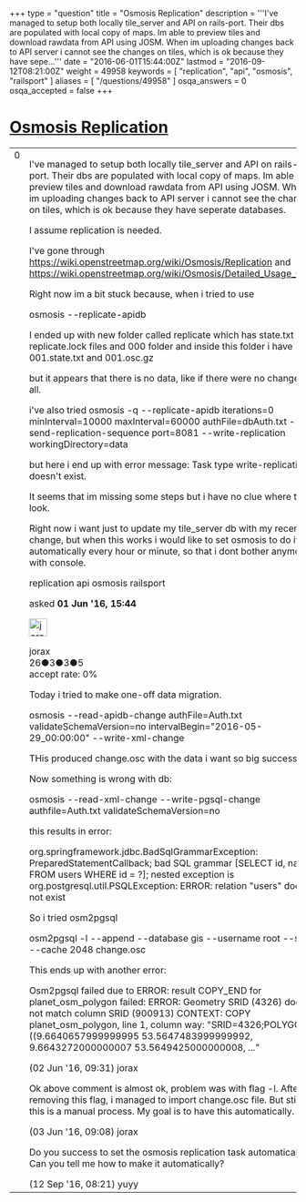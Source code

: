 +++
type = "question"
title = "Osmosis Replication"
description = '''I&#x27;ve managed to setup both locally tile_server and API on rails-port. Their dbs are populated with local copy of maps. Im able to preview tiles and download rawdata from API using JOSM. When im uploading changes back to API server i cannot see the changes on tiles, which is ok because they have sepe...'''
date = "2016-06-01T15:44:00Z"
lastmod = "2016-09-12T08:21:00Z"
weight = 49958
keywords = [ "replication", "api", "osmosis", "railsport" ]
aliases = [ "/questions/49958" ]
osqa_answers = 0
osqa_accepted = false
+++

<div class="headNormal">

# [Osmosis Replication](/questions/49958/osmosis-replication)

</div>

<div id="main-body">

<div id="askform">

<table id="question-table" style="width:100%;">
<colgroup>
<col style="width: 50%" />
<col style="width: 50%" />
</colgroup>
<tbody>
<tr>
<td style="width: 30px; vertical-align: top"><div class="vote-buttons">
<span id="post-49958-upvote" class="ajax-command post-vote up" rel="nofollow" title="I like this post (click again to cancel)"> </span>
<div id="post-49958-score" class="post-score" title="current number of votes">
0
</div>
<span id="post-49958-downvote" class="ajax-command post-vote down" rel="nofollow" title="I dont like this post (click again to cancel)"> </span> <span id="favorite-mark" class="ajax-command favorite-mark" rel="nofollow" title="mark/unmark this question as favorite (click again to cancel)"> </span>
<div id="favorite-count" class="favorite-count">
&#10;</div>
</div></td>
<td><div id="item-right">
<div class="question-body">
<p>I've managed to setup both locally tile_server and API on rails-port. Their dbs are populated with local copy of maps. Im able to preview tiles and download rawdata from API using JOSM. When im uploading changes back to API server i cannot see the changes on tiles, which is ok because they have seperate databases.</p>
<p>I assume replication is needed.</p>
<p>I've gone through <a href="https://wiki.openstreetmap.org/wiki/Osmosis/Replication">https://wiki.openstreetmap.org/wiki/Osmosis/Replication</a> and <a href="https://wiki.openstreetmap.org/wiki/Osmosis/Detailed_Usage_0.43">https://wiki.openstreetmap.org/wiki/Osmosis/Detailed_Usage_0.43</a></p>
<p>Right now im a bit stuck because, when i tried to use</p>
<p>osmosis --replicate-apidb</p>
<p>I ended up with new folder called replicate which has state.txt replicate.lock files and 000 folder and inside this folder i have 001.state.txt and 001.osc.gz</p>
<p>but it appears that there is no data, like if there were no changes at all.</p>
<p>i've also tried osmosis -q --replicate-apidb iterations=0 minInterval=10000 maxInterval=60000 authFile=dbAuth.txt --send-replication-sequence port=8081 --write-replication workingDirectory=data</p>
<p>but here i end up with error message: Task type write-replication doesn't exist.</p>
<p>It seems that im missing some steps but i have no clue where to look.</p>
<p>Right now i want just to update my tile_server db with my recent change, but when this works i would like to set osmosis to do it automatically every hour or minute, so that i dont bother anymore with console.</p>
</div>
<div id="question-tags" class="tags-container tags">
<span class="post-tag tag-link-replication" rel="tag" title="see questions tagged &#39;replication&#39;">replication</span> <span class="post-tag tag-link-api" rel="tag" title="see questions tagged &#39;api&#39;">api</span> <span class="post-tag tag-link-osmosis" rel="tag" title="see questions tagged &#39;osmosis&#39;">osmosis</span> <span class="post-tag tag-link-railsport" rel="tag" title="see questions tagged &#39;railsport&#39;">railsport</span>
</div>
<div id="question-controls" class="post-controls">
&#10;</div>
<div class="post-update-info-container">
<div class="post-update-info post-update-info-user">
<p>asked <strong>01 Jun '16, 15:44</strong></p>
<img src="https://secure.gravatar.com/avatar/016ab1463a1f9187246270165f1a0a25?s=32&amp;d=identicon&amp;r=g" class="gravatar" width="32" height="32" alt="jorax&#39;s gravatar image" />
<p><span>jorax</span><br />
<span class="score" title="26 reputation points">26</span><span title="3 badges"><span class="badge1">●</span><span class="badgecount">3</span></span><span title="3 badges"><span class="silver">●</span><span class="badgecount">3</span></span><span title="5 badges"><span class="bronze">●</span><span class="badgecount">5</span></span><br />
<span class="accept_rate" title="Rate of the user&#39;s accepted answers">accept rate:</span> <span title="jorax has no accepted answers">0%</span></p>
</div>
</div>
<div id="comments-container-49958" class="comments-container">
<span id="49971"></span>
<div id="comment-49971" class="comment">
<div id="post-49971-score" class="comment-score">
&#10;</div>
<div class="comment-text">
<p>Today i tried to make one-off data migration.</p>
<p>osmosis --read-apidb-change authFile=Auth.txt validateSchemaVersion=no intervalBegin="2016-05-29_00:00:00" --write-xml-change</p>
<p>THis produced change.osc with the data i want so big success</p>
<p>Now something is wrong with db:</p>
<p>osmosis --read-xml-change --write-pgsql-change authfile=Auth.txt validateSchemaVersion=no</p>
<p>this results in error:</p>
<p>org.springframework.jdbc.BadSqlGrammarException: PreparedStatementCallback; bad SQL grammar [SELECT id, name FROM users WHERE id = ?]; nested exception is org.postgresql.util.PSQLException: ERROR: relation "users" does not exist</p>
<p>So i tried osm2pgsql</p>
<p>osm2pgsql -l --append --database gis --username root --slim --cache 2048 change.osc</p>
<p>This ends up with another error:</p>
<p>Osm2pgsql failed due to ERROR: result COPY_END for planet_osm_polygon failed: ERROR: Geometry SRID (4326) does not match column SRID (900913) CONTEXT: COPY planet_osm_polygon, line 1, column way: "SRID=4326;POLYGON ((9.6640657999999995 53.5647483999999992, 9.6643272000000007 53.5649425000000008, ..."</p>
</div>
<div id="comment-49971-info" class="comment-info">
<span class="comment-age">(02 Jun '16, 09:31)</span> <span class="comment-user userinfo">jorax</span>
</div>
</div>
<span id="49982"></span>
<div id="comment-49982" class="comment">
<div id="post-49982-score" class="comment-score">
&#10;</div>
<div class="comment-text">
<p>Ok above comment is almost ok, problem was with flag -l. After removing this flag, i managed to import change.osc file. But still this is a manual process. My goal is to have this automatically.</p>
</div>
<div id="comment-49982-info" class="comment-info">
<span class="comment-age">(03 Jun '16, 09:08)</span> <span class="comment-user userinfo">jorax</span>
</div>
</div>
<span id="51996"></span>
<div id="comment-51996" class="comment">
<div id="post-51996-score" class="comment-score">
&#10;</div>
<div class="comment-text">
<p>Do you success to set the osmosis replication task automatically? Can you tell me how to make it automatically?</p>
</div>
<div id="comment-51996-info" class="comment-info">
<span class="comment-age">(12 Sep '16, 08:21)</span> <span class="comment-user userinfo">yuyy</span>
</div>
</div>
</div>
<div id="comment-tools-49958" class="comment-tools">
&#10;</div>
<div class="clear">
&#10;</div>
<div id="comment-49958-form-container" class="comment-form-container">
&#10;</div>
<div class="clear">
&#10;</div>
</div></td>
</tr>
</tbody>
</table>

</div>

</div>

